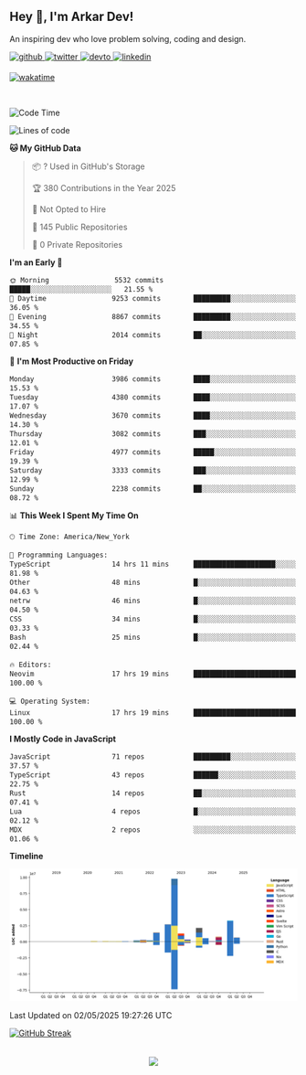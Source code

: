 ## Hey 👋, I'm Arkar Dev!  

An inspiring dev who love problem solving, coding and design.

<a href="https://github.com/Riley1101" target="_blank">
<img src=https://img.shields.io/badge/github-%2324292e.svg?&style=for-the-badge&logo=github&logoColor=white alt=github style="margin-bottom: 5px;" />
</a>
<a href="https://twitter.com/arkardev" target="_blank">
<img src=https://img.shields.io/badge/twitter-%2300acee.svg?&style=for-the-badge&logo=twitter&logoColor=white alt=twitter style="margin-bottom: 5px;" />
</a>
<a href="https://dev.to/riley1101" target="_blank">
<img src=https://img.shields.io/badge/dev.to-%2308090A.svg?&style=for-the-badge&logo=dev.to&logoColor=white alt=devto style="margin-bottom: 5px;" />
</a>
<a href="https://linkedin.com/in/arkar-kaung-myat" target="_blank">
<img src=https://img.shields.io/badge/linkedin-%231E77B5.svg?&style=for-the-badge&logo=linkedin&logoColor=white alt=linkedin style="margin-bottom: 5px;" />
</a>
  
[![wakatime](https://wakatime.com/badge/user/cf23b6e3-75f8-4c04-b0e3-273191c8d2ec.svg)](https://wakatime.com/@cf23b6e3-75f8-4c04-b0e3-273191c8d2ec)

<br/>

<!--START_SECTION:waka-->
![Code Time](http://img.shields.io/badge/Code%20Time-1%2C402%20hrs%2023%20mins-blue)

![Lines of code](https://img.shields.io/badge/From%20Hello%20World%20I%27ve%20Written-23.8%20million%20lines%20of%20code-blue)

**🐱 My GitHub Data** 

> 📦 ? Used in GitHub's Storage 
 > 
> 🏆 380 Contributions in the Year 2025
 > 
> 🚫 Not Opted to Hire
 > 
> 📜 145 Public Repositories 
 > 
> 🔑 0 Private Repositories 
 > 
**I'm an Early 🐤** 

```text
🌞 Morning                5532 commits        █████░░░░░░░░░░░░░░░░░░░░   21.55 % 
🌆 Daytime                9253 commits        █████████░░░░░░░░░░░░░░░░   36.05 % 
🌃 Evening                8867 commits        █████████░░░░░░░░░░░░░░░░   34.55 % 
🌙 Night                  2014 commits        ██░░░░░░░░░░░░░░░░░░░░░░░   07.85 % 
```
📅 **I'm Most Productive on Friday** 

```text
Monday                   3986 commits        ████░░░░░░░░░░░░░░░░░░░░░   15.53 % 
Tuesday                  4380 commits        ████░░░░░░░░░░░░░░░░░░░░░   17.07 % 
Wednesday                3670 commits        ████░░░░░░░░░░░░░░░░░░░░░   14.30 % 
Thursday                 3082 commits        ███░░░░░░░░░░░░░░░░░░░░░░   12.01 % 
Friday                   4977 commits        █████░░░░░░░░░░░░░░░░░░░░   19.39 % 
Saturday                 3333 commits        ███░░░░░░░░░░░░░░░░░░░░░░   12.99 % 
Sunday                   2238 commits        ██░░░░░░░░░░░░░░░░░░░░░░░   08.72 % 
```


📊 **This Week I Spent My Time On** 

```text
🕑︎ Time Zone: America/New_York

💬 Programming Languages: 
TypeScript               14 hrs 11 mins      ████████████████████░░░░░   81.98 % 
Other                    48 mins             █░░░░░░░░░░░░░░░░░░░░░░░░   04.63 % 
netrw                    46 mins             █░░░░░░░░░░░░░░░░░░░░░░░░   04.50 % 
CSS                      34 mins             █░░░░░░░░░░░░░░░░░░░░░░░░   03.33 % 
Bash                     25 mins             █░░░░░░░░░░░░░░░░░░░░░░░░   02.44 % 

🔥 Editors: 
Neovim                   17 hrs 19 mins      █████████████████████████   100.00 % 

💻 Operating System: 
Linux                    17 hrs 19 mins      █████████████████████████   100.00 % 
```

**I Mostly Code in JavaScript** 

```text
JavaScript               71 repos            █████████░░░░░░░░░░░░░░░░   37.57 % 
TypeScript               43 repos            ██████░░░░░░░░░░░░░░░░░░░   22.75 % 
Rust                     14 repos            ██░░░░░░░░░░░░░░░░░░░░░░░   07.41 % 
Lua                      4 repos             █░░░░░░░░░░░░░░░░░░░░░░░░   02.12 % 
MDX                      2 repos             ░░░░░░░░░░░░░░░░░░░░░░░░░   01.06 % 
```



**Timeline**

![Lines of Code chart](https://raw.githubusercontent.com/Riley1101/Riley1101/main/assets/bar_graph.png)


 Last Updated on 02/05/2025 19:27:26 UTC
<!--END_SECTION:waka-->

[![GitHub Streak](https://streak-stats.demolab.com?user=Riley1101)](https://git.io/streak-stats)
  
<br/>  
<div align="center">
<img src="https://komarev.com/ghpvc/?username=Riley1101&&style=flat-square" align="center" />
</div>  

